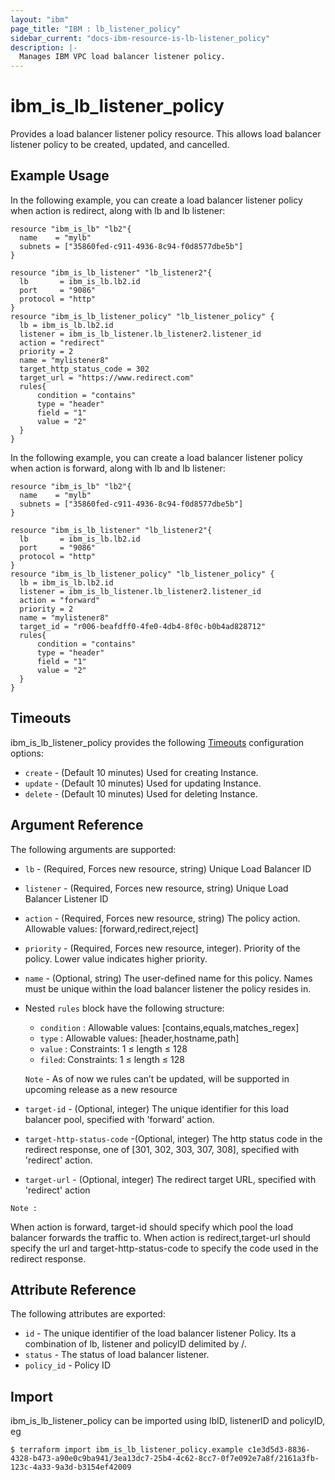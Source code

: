 ```yaml
---
layout: "ibm"
page_title: "IBM : lb_listener_policy"
sidebar_current: "docs-ibm-resource-is-lb-listener_policy"
description: |-
  Manages IBM VPC load balancer listener policy.
---
```


# ibm\_is_lb_listener_policy

Provides a load balancer listener policy resource. This allows load balancer listener policy to be created, updated, and cancelled.

## Example Usage

In the following example, you can create a load balancer listener policy when action is redirect, along with lb and lb listener:

```hcl
resource "ibm_is_lb" "lb2"{
  name    = "mylb"
  subnets = ["35860fed-c911-4936-8c94-f0d8577dbe5b"]
}

resource "ibm_is_lb_listener" "lb_listener2"{
  lb       = ibm_is_lb.lb2.id
  port     = "9086"
  protocol = "http"
}
resource "ibm_is_lb_listener_policy" "lb_listener_policy" {
  lb = ibm_is_lb.lb2.id
  listener = ibm_is_lb_listener.lb_listener2.listener_id
  action = "redirect"
  priority = 2
  name = "mylistener8"
  target_http_status_code = 302
  target_url = "https://www.redirect.com"
  rules{
      condition = "contains"
      type = "header"
      field = "1"
      value = "2"
  }
}
```
In the following example, you can create a load balancer listener policy when action is forward, along with lb and lb listener:

```hcl
resource "ibm_is_lb" "lb2"{
  name    = "mylb"
  subnets = ["35860fed-c911-4936-8c94-f0d8577dbe5b"]
}

resource "ibm_is_lb_listener" "lb_listener2"{
  lb       = ibm_is_lb.lb2.id
  port     = "9086"
  protocol = "http"
}
resource "ibm_is_lb_listener_policy" "lb_listener_policy" {
  lb = ibm_is_lb.lb2.id
  listener = ibm_is_lb_listener.lb_listener2.listener_id
  action = "forward"
  priority = 2
  name = "mylistener8"
  target_id = "r006-beafdff0-4fe0-4db4-8f0c-b0b4ad828712"
  rules{
      condition = "contains"
      type = "header"
      field = "1"
      value = "2"
  }
}
```
## Timeouts

ibm_is_lb_listener_policy provides the following [Timeouts](https://www.terraform.io/docs/configuration/resources.html#timeouts) configuration options:

* `create` - (Default 10 minutes) Used for creating Instance.
* `update` - (Default 10 minutes) Used for updating Instance.
* `delete` - (Default 10 minutes) Used for deleting Instance.


## Argument Reference

The following arguments are supported:

* `lb` - (Required, Forces new resource, string) Unique Load Balancer ID
* `listener` - (Required, Forces new resource, string) Unique Load Balancer Listener ID
* `action` - (Required, Forces new resource, string) The policy action. Allowable values: [forward,redirect,reject] 
* `priority` - (Required, Forces new resource, integer). Priority of the policy. Lower value indicates higher priority.
* `name` - (Optional, string) The user-defined name for this policy. Names must be unique within the load balancer listener the policy resides in.
* Nested `rules` block have the following structure:
	*	`condition` : Allowable values: [contains,equals,matches_regex]
	*	`type` : Allowable values: [header,hostname,path]
	*	`value` : Constraints: 1 ≤ length ≤ 128
	*	`filed`: Constraints: 1 ≤ length ≤ 128

    `Note` - As of now we rules can’t be updated, will be supported in upcoming release as a new resource

* `target-id` - (Optional, integer) The unique identifier for this load balancer pool, specified with 'forward' action.
* `target-http-status-code` -(Optional, integer) The http status code in the redirect response, one of [301, 302, 303, 307, 308], specified with 'redirect' action.
* `target-url` - (Optional, integer) The redirect target URL, specified with 'redirect' action


`Note :`

When action is forward, target-id should specify which pool the load balancer forwards the traffic to.
When action is redirect,target-url should specify the url and target-http-status-code to specify the code used in the redirect response.

## Attribute Reference

The following attributes are exported:

* `id` - The unique identifier of the load balancer listener Policy. Its a combination of lb, listener and policyID delimited by /.
* `status` - The status of load balancer listener.
* `policy_id` - Policy ID

## Import

ibm_is_lb_listener_policy can be imported using lbID, listenerID and policyID, eg

```
$ terraform import ibm_is_lb_listener_policy.example c1e3d5d3-8836-4328-b473-a90e0c9ba941/3ea13dc7-25b4-4c62-8cc7-0f7e092e7a8f/2161a3fb-123c-4a33-9a3d-b3154ef42009
```
